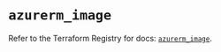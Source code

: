 # `azurerm_image`

Refer to the Terraform Registry for docs: [`azurerm_image`](https://registry.terraform.io/providers/hashicorp/azurerm/3.92.0/docs/resources/image).

